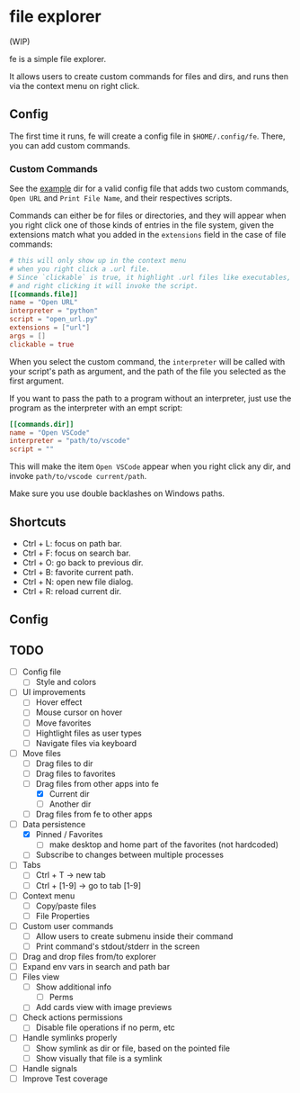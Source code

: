 # file explorer

(WIP)

fe is a simple file explorer.

It allows users to create custom commands for files and dirs, and runs then via the context menu on right click.

## Config

The first time it runs, fe will create a config file in `$HOME/.config/fe`. There, you can add custom commands.

### Custom Commands

See the [example](./example/) dir for a valid config file that adds two custom commands, `Open URL` and `Print File Name`, and their respectives scripts.

Commands can either be for files or directories, and they will appear when you right click one of those kinds of entries in the file system, given the extensions match what you added in the `extensions` field in the case of file commands:

```toml
# this will only show up in the context menu
# when you right click a .url file.
# Since `clickable` is true, it highlight .url files like executables,
# and right clicking it will invoke the script.
[[commands.file]]
name = "Open URL"
interpreter = "python"
script = "open_url.py"
extensions = ["url"]
args = []
clickable = true
```

When you select the custom command, the `interpreter` will be called with your script's path as argument, and the path of the file you selected as the first argument.

If you want to pass the path to a program without an interpreter, just use the program as the interpreter with an empt script:

```toml
[[commands.dir]]
name = "Open VSCode"
interpreter = "path/to/vscode"
script = ""
```

This will make the item `Open VSCode` appear when you right click any dir, and invoke `path/to/vscode current/path`.

Make sure you use double backlashes on Windows paths.

## Shortcuts

- Ctrl + L: focus on path bar.
- Ctrl + F: focus on search bar.
- Ctrl + O: go back to previous dir.
- Ctrl + B: favorite current path.
- Ctrl + N: open new file dialog.
- Ctrl + R: reload current dir.

## Config

## TODO

- [ ] Config file
  - [ ] Style and colors
- [ ] UI improvements
  - [ ] Hover effect
  - [ ] Mouse cursor on hover
  - [ ] Move favorites
  - [ ] Hightlight files as user types
  - [ ] Navigate files via keyboard
- [ ] Move files
  - [ ] Drag files to dir
  - [ ] Drag files to favorites
  - [ ] Drag files from other apps into fe
    - [x] Current dir
    - [ ] Another dir
  - [ ] Drag files from fe to other apps
- [ ] Data persistence
  - [x] Pinned / Favorites
    - [ ] make desktop and home part of the favorites (not hardcoded)
  - [ ] Subscribe to changes between multiple processes
- [ ] Tabs
  - [ ] Ctrl + T -> new tab
  - [ ] Ctrl + [1-9] -> go to tab [1-9]
- [ ] Context menu
  - [ ] Copy/paste files
  - [ ] File Properties
- [ ] Custom user commands
  - [ ] Allow users to create submenu inside their command
  - [ ] Print command's stdout/stderr in the screen
- [ ] Drag and drop files from/to explorer
- [ ] Expand env vars in search and path bar
- [ ] Files view
  - [ ] Show additional info
    - [ ] Perms
  - [ ] Add cards view with image previews
- [ ] Check actions permissions
  - [ ] Disable file operations if no perm, etc
- [ ] Handle symlinks properly
  - [ ] Show symlink as dir or file, based on the pointed file
  - [ ] Show visually that file is a symlink
- [ ] Handle signals
- [ ] Improve Test coverage

